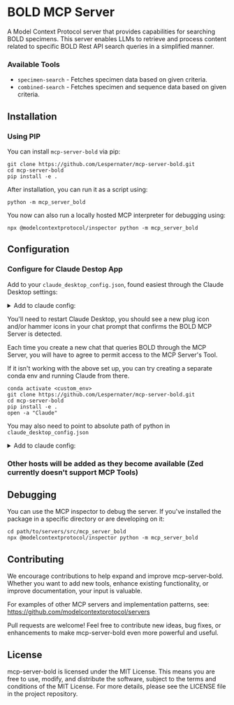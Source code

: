 
# BOLD MCP Server

A Model Context Protocol server that provides capabilities for searching BOLD specimens. This server enables LLMs to retrieve and process content related to specific BOLD Rest API search queries in a simplified manner.

### Available Tools

- `specimen-search` - Fetches specimen data based on given criteria.
- `combined-search` - Fetches specimen and sequence data based on given criteria.

## Installation

### Using PIP

You can install `mcp-server-bold` via pip:

```
git clone https://github.com/Lespernater/mcp-server-bold.git
cd mcp-server-bold
pip install -e .
```

After installation, you can run it as a script using:

```
python -m mcp_server_bold
```

You now can also run a locally hosted MCP interpreter for debugging using:

```
npx @modelcontextprotocol/inspector python -m mcp_server_bold
```

## Configuration

### Configure for Claude Destop App

Add to your `claude_desktop_config.json`, found easiest through the Claude Desktop settings:

<details>
<summary>Add to claude config:</summary>

```json
"mcpServers": {
  "bold": {
    "command": "python",
    "args": ["-m", "mcp_server_bold"]
  }
}
```
</details>

You'll need to restart Claude Desktop, you should see a new plug icon and/or hammer icons in your chat prompt that confirms the BOLD MCP Server is detected.

Each time you create a new chat that queries BOLD through the MCP Server, you will have to agree to permit access to the MCP Server's Tool.

If it isn't working with the above set up, you can try creating a separate conda env and running Claude from there.

```
conda activate <custom_env>
git clone https://github.com/Lespernater/mcp-server-bold.git
cd mcp-server-bold
pip install -e .
open -a "Claude"
```

You may also need to point to absolute path of python in `claude_desktop_config.json`

<details>
<summary>Add to claude config:</summary>

```json
"mcpServers": {
  "bold": {
    "command": "/path/to/bin/python",
    "args": ["-m", "mcp_server_bold"]
  }
}
```
</details>

### Other hosts will be added as they become available (Zed currently doesn't support MCP Tools)

## Debugging

You can use the MCP inspector to debug the server. If you've installed the package in a specific directory or are developing on it:

```
cd path/to/servers/src/mcp_server_bold
npx @modelcontextprotocol/inspector python -m mcp_server_bold
```

## Contributing

We encourage contributions to help expand and improve mcp-server-bold. Whether you want to add new tools, enhance existing functionality, or improve documentation, your input is valuable.

For examples of other MCP servers and implementation patterns, see:
https://github.com/modelcontextprotocol/servers

Pull requests are welcome! Feel free to contribute new ideas, bug fixes, or enhancements to make mcp-server-bold even more powerful and useful.

## License

mcp-server-bold is licensed under the MIT License. This means you are free to use, modify, and distribute the software, subject to the terms and conditions of the MIT License. For more details, please see the LICENSE file in the project repository.
